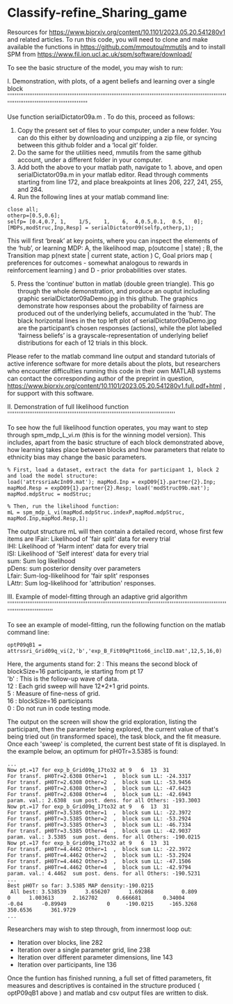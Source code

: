 # Classify-refine_Sharing_game

Resources for https://www.biorxiv.org/content/10.1101/2023.05.20.541280v1 and related articles.
To run this code, you will need to clone and make available the functions in 
https://github.com/mmoutou/mmutils and to install SPM from https://www.fil.ion.ucl.ac.uk/spm/software/download/

To see the basic structure of the model, you may wish to run:

I. Demonstration, with plots, of a agent beliefs and learning over a single block    
''''''''''''''''''''''''''''''''''''''''''''''''''''''''''''''''''''''''''''''''''''''''''''''''''''''''''''''''''''''''''''''''''''''''''''''''''''''''''''''''''''

Use function serialDictator09a.m . To do this, proceed as follows:
1. Copy the present set of files to your computer, under a new folder. You can do this either by downloading and unzipping a zip file, or syncing between this github folder and a ‘local git’ folder.
2. Do the same for the utilities need, mmutils from the same github account, under a different folder in your computer.
3. Add both the above to your matlab path, navigate to 1. above, and open  serialDictator09a.m in your matlab editor. Read through comments starting from line 172, and place breakpoints at lines 206, 227, 241, 255, and 284. 
4. Run the following lines at your matlab command line:
```
close all; 
otherp=[0.5,0.6]; 
selfp= [0.4,0.7, 1,    1/5,    1,    6,  4,0.5,0.1,  0.5,   0]; 
[MDPs,modStruc,Inp,Resp] = serialDictator09(selfp,otherp,1);  
```

This will first ‘break’ at key points, where you can inspect the elements of the ‘hub’, or learning MDP: A, the likelihood map, p(outcome | state) ; B, the Transition map p(next state | current state, action ) C, Goal priors map ( preferences for outcomes - somewhat analogous to rewards in reinforcement learning ) and D - prior probabilities over states. 

5. Press the ‘continue’ button in matlab (double green triangle). This go through the whole demonstration, and produce an ouptut including graphic serialDictator09aDemo.jpg in this github. 
The graphics demonstrate how responses about the probability of fairness are produced out of the underlying beliefs, accumulated in the ‘hub’. The black horizontal lines in the top left plot of  serialDictator09aDemo.jpg are the participant’s chosen responses (actions), while the plot labelled ‘fairness beliefs’ is a grayscale-representation of underlying belief distributions for each of 12 trials in this block. 

Please refer to the matlab command line output and standard tutorials of active inference software for more details about the plots, but researchers who encounter difficulties running this code in their own MATLAB systems can contact the corresponding author of the preprint in question, https://www.biorxiv.org/content/10.1101/2023.05.20.541280v1.full.pdf+html  , for support with this software.

II. Demonstration of full likelihood function 
''''''''''''''''''''''''''''''''''''''''''''''''''''''''''''''''''''''''''''''''''''''''''''

To see how the full likelihood function operates, you may want to step through spm_mdp_L_vi.m (this is for the winning model version). This includes, apart from the basic structure of each block demonstrated above, how learning takes place between blocks and how parameters that relate to ethnicity bias may change the basic parameters.

```
% First, load a dataset, extract the data for participant 1, block 2 and load the model structure:
load('attrssriaAcIn09.mat'); mapMod.Inp = expD09{1}.partner{2}.Inp; mapMod.Resp = expD09{1}.partner{2}.Resp; load('modStruc09b.mat'); mapMod.mdpStruc = modStruc;

% Then, run the likelihood function:
mL = spm_mdp_L_vi(mapMod.mdpStruc.indexP,mapMod.mdpStruc,                 mapMod.Inp,mapMod.Resp,1); 
```
The output structure mL will then contain a detailed record, whose first few items are
      lFair:  Likelihood of 'fair split' data for every trial   
        lHI:    Likelihood of 'Harm intent' data for every trial   
        lSI:  Likelihood of 'Self interest' data for every trial   
        sum:  Sum log likelihood   
      pDens: sum posterior density over parameters   
      Lfair: Sum-log-llikelihood for 'fair split' responses   
      LAttr: Sum log-likelihood for 'attribution' responses.   

III. Example of model-fitting through an adaptive grid algorithm    
'''''''''''''''''''''''''''''''''''''''''''''''''''''''''''''''''''''''''''''''''''''''''''''''''''''''''''''''''''''''''''''''''''''''''''''''''   

To see an example of model-fitting, run the following function on the matlab command line:   
```
optP09qB1 = attrssri_Grid09q_vi(2,'b','exp_B_Fit09qPt1to66_inclID.mat',12,5,16,0)
```

Here, the arguments stand for:
2 : This means the second block of blockSize=16 participants, ie starting from pt 17   
'b' : This is the follow-up wave of data.   
12 : Each grid sweep will have 12*2+1 grid points.   
5 :  Measure of fine-ness of grid.   
16 :  blockSize=16 participants   
0 : Do not run in code testing mode.   

The output on the screen will show the grid exploration, listing the participant, then the parameter being explored, the current value of that's being tried out (in transformed space), the task block, and the fit measure. Once each 'sweep' is completed, the current best state of fit is displayed. In the example below, an optimum for pH0Tr=3.5385 is found: 
```
...
Now pt.=17 for exp_b_Grid09q_17to32 at 9   6  13  31
For transf. pH0Tr=2.6308 Other=1  ,  block sum LL: -24.3317
For transf. pH0Tr=2.6308 Other=2  ,  block sum LL: -53.9456
For transf. pH0Tr=2.6308 Other=3  ,  block sum LL: -47.6423
For transf. pH0Tr=2.6308 Other=4  ,  block sum LL: -42.6943
param. val.: 2.6308  sum post. dens. for all Others: -193.3003
Now pt.=17 for exp_b_Grid09q_17to32 at 9   6  13  31
For transf. pH0Tr=3.5385 Other=1  ,  block sum LL: -22.3972
For transf. pH0Tr=3.5385 Other=2  ,  block sum LL: -53.2924
For transf. pH0Tr=3.5385 Other=3  ,  block sum LL: -46.7334
For transf. pH0Tr=3.5385 Other=4  ,  block sum LL: -42.9037
param. val.: 3.5385  sum post. dens. for all Others: -190.0215
Now pt.=17 for exp_b_Grid09q_17to32 at 9   6  13  31
For transf. pH0Tr=4.4462 Other=1  ,  block sum LL: -22.3972
For transf. pH0Tr=4.4462 Other=2  ,  block sum LL: -53.2924
For transf. pH0Tr=4.4462 Other=3  ,  block sum LL: -47.1506
For transf. pH0Tr=4.4462 Other=4  ,  block sum LL: -42.9794
param. val.: 4.4462  sum post. dens. for all Others: -190.5231
...
Best pH0Tr so far: 3.5385 MAP density:-190.0215
 All best: 3.538539      3.656207      1.692868         0.809             0      1.003613      2.162702      0.666681       0.34004         -0.04      -0.89949             0     -190.0215     -165.3268      350.6536      361.9729
...
```

Researchers may wish to step through, from innermost loop out:
- Iteration over blocks, line 282
- Iteration over a single parameter grid, line 238
- Iteration over different parameter dimensions, line 143
- Iteration over participants, line 136

Once the funtion has finished running, a full set of fitted parameters, fit measures and descriptives is contained in the structure produced ( optP09qB1 above ) and matlab and csv output files are written to disk.
